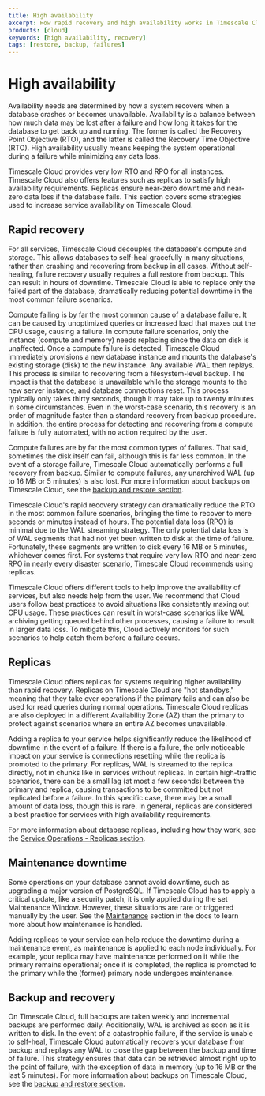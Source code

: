 ```yaml
---
title: High availability
excerpt: How rapid recovery and high availability works in Timescale Cloud
products: [cloud]
keywords: [high availability, recovery]
tags: [restore, backup, failures]
---
```


# High availability

Availability needs are determined by how a system recovers when a
database crashes or becomes unavailable. Availability is a balance
between how much data may be lost after a failure and how long it
takes for the database to get back up and running. The former is
called the Recovery Point Objective (RTO), and the latter is called
the Recovery Time Objective (RTO). High availability usually means
keeping the system operational during a failure while minimizing any
data loss.

Timescale Cloud provides very low RTO and RPO for all instances.
Timescale Cloud also offers features such as
replicas to satisfy high availability requirements. Replicas ensure near-zero
downtime and near-zero data loss if the database fails. This section covers
some strategies used to increase service availability on Timescale
Cloud.

## Rapid recovery

For all services, Timescale Cloud decouples the database's compute and
storage. This allows databases to self-heal gracefully in many situations,
rather than crashing and recovering from backup in all cases. Without self-healing,
failure recovery usually requires a full restore from backup. This
can result in hours of downtime. Timescale Cloud is able to replace
only the failed part of the database, dramatically reducing potential
downtime in the most common failure scenarios.

Compute failing is by far the most common cause of a database failure.
It can be caused by unoptimized queries or increased load that maxes
out the CPU usage, causing a failure. In compute failure scenarios,
only the instance (compute and memory) needs replacing since the
data on disk is unaffected. Once a compute failure is detected,
Timescale Cloud immediately provisions a new database instance and
mounts the database's existing storage (disk) to the new instance. Any
available WAL then replays. This process is similar to recovering from
a filesystem-level backup. The impact is that the database is
unavailable while the storage mounts to the new server instance, and
database connections reset. This process typically only takes thirty
seconds, though it may take up to twenty minutes in some circumstances.
Even in the worst-case scenario, this recovery is an order of magnitude
faster than a standard recovery from backup procedure. In addition, the
entire process for detecting and recovering from a compute failure is
fully automated, with no action required by the user.

Compute failures are by far the most common types of failures. That
said, sometimes the disk itself can fail, although this is far less
common. In the event of a storage failure, Timescale Cloud
automatically performs a full recovery from backup. Similar to compute
failures, any unarchived WAL (up to 16&nbsp;MB or 5 minutes) is also lost.
For more information about backups on Timescale Cloud, see the
[backup and restore section][cloud-backup].

Timescale Cloud's rapid recovery strategy can dramatically reduce the
RTO in the most common failure scenarios, bringing the time to recover
to mere seconds or minutes instead of hours. The potential data loss
(RPO) is minimal due to the WAL streaming strategy. The only potential
data loss is of WAL segments that had not yet been written to disk at
the time of failure. Fortunately, these segments are written to disk
every 16 MB or 5 minutes, whichever comes first. For systems that
require very low RTO and near-zero RPO in nearly every disaster
scenario, Timescale Cloud recommends using replicas.

<Highlight type="note">
Timescale Cloud offers different tools to help improve the availability
of services, but also needs help from the user. We recommend that Cloud
users follow best practices to avoid situations like consistently
maxing out CPU usage. These practices can result in worst-case
scenarios like WAL archiving getting queued behind other processes,
causing a failure to result in larger data loss.
To mitigate this, Cloud actively monitors for such scenarios to
help catch them before a failure occurs.
</Highlight>

## Replicas

Timescale Cloud offers replicas for systems requiring higher
availability than rapid recovery. Replicas on Timescale Cloud are "hot
standbys," meaning that they take over operations if the primary fails
and can also be used for read queries during normal operations.
Timescale Cloud replicas are also deployed in a different Availability
Zone (AZ) than the primary to protect against scenarios where an entire
AZ becomes unavailable.

Adding a replica to your service helps significantly reduce the
likelihood of downtime in the event of a failure. If there is a
failure, the only noticeable impact on your service is connections
resetting while the replica is promoted to the primary. For replicas,
WAL is streamed to the replica directly, not in chunks like in services
without replicas. In certain high-traffic scenarios, there can be a
small lag (at most a few seconds) between the primary and replica,
causing transactions to be committed but not replicated before a
failure. In this specific case, there may be a small amount of data
loss, though this is rare. In general, replicas are considered a best
practice for services with high availability requirements.

For more information about database replicas, including how they work,
see the [Service Operations - Replicas section][db-replicas].

## Maintenance downtime

Some operations on your database cannot avoid downtime, such as
upgrading a major version of PostgreSQL. If Timescale Cloud has to
apply a critical update, like a security patch, it is only applied
during the set Maintenance Window. However, these situations are rare
or triggered manually by the user. See the [Maintenance][maintenance]
section in the docs to learn more about how maintenance is handled.

Adding replicas to your service can help reduce the downtime during a
maintenance event, as maintenance is applied to each node individually.
For example, your replica may have maintenance performed on it while
the primary remains operational; once it is completed, the replica is
promoted to the primary while the (former) primary node undergoes
maintenance.

## Backup and recovery

On Timescale Cloud, full backups are taken weekly and incremental
backups are performed daily. Additionally, WAL is archived as soon as it
is written to disk. In the event of a catastrophic failure, if the
service is unable to self-heal, Timescale Cloud automatically
recovers your database from backup and replays any WAL to close the gap
between the backup and time of failure. This strategy ensures that data
can be retrieved almost right up to the point of failure, with the
exception of data in memory (up to 16&nbsp;MB or the last 5 minutes). For
more information about backups on Timescale Cloud, see the
[backup and restore section][cloud-backup].

[cloud-backup]: /use-timescale/:currentVersion:/backup-restore-cloud/
[db-replicas]: /use-timescale/:currentVersion:/services/replicas/
[maintenance]: /use-timescale/:currentVersion:/services/maintenance/

